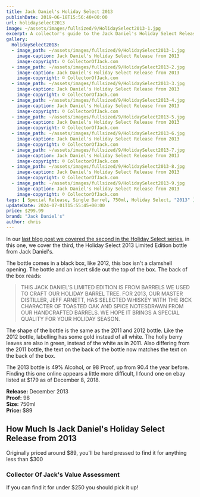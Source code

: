 ```yaml
---
title: Jack Daniel's Holiday Select 2013
publishDate: 2019-06-18T15:56:40+00:00
url: holidayselect2013
image: ~/assets/images/fullsized/9/HolidaySelect2013-1.jpg
excerpt: A collector's guide to the Jack Daniel's Holiday Select Release from 2013
gallery:
  HolidaySelect2013:
  - image_path: ~/assets/images/fullsized/9/HolidaySelect2013-1.jpg
    image-caption: Jack Daniel's Holiday Select Release from 2013
    image-copyright: © CollectorOfJack.com
  - image_path: ~/assets/images/fullsized/9/HolidaySelect2013-2.jpg
    image-caption: Jack Daniel's Holiday Select Release from 2013
    image-copyright: © CollectorOfJack.com
  - image_path: ~/assets/images/fullsized/9/HolidaySelect2013-3.jpg
    image-caption: Jack Daniel's Holiday Select Release from 2013
    image-copyright: © CollectorOfJack.com
  - image_path: ~/assets/images/fullsized/9/HolidaySelect2013-4.jpg
    image-caption: Jack Daniel's Holiday Select Release from 2013
    image-copyright: © CollectorOfJack.com
  - image_path: ~/assets/images/fullsized/9/HolidaySelect2013-5.jpg
    image-caption: Jack Daniel's Holiday Select Release from 2013
    image-copyright: © CollectorOfJack.com
  - image_path: ~/assets/images/fullsized/9/HolidaySelect2013-6.jpg
    image-caption: Jack Daniel's Holiday Select Release from 2013
    image-copyright: © CollectorOfJack.com
  - image_path: ~/assets/images/fullsized/9/HolidaySelect2013-7.jpg
    image-caption: Jack Daniel's Holiday Select Release from 2013
    image-copyright: © CollectorOfJack.com
  - image_path: ~/assets/images/fullsized/9/HolidaySelect2013-8.jpg
    image-caption: Jack Daniel's Holiday Select Release from 2013
    image-copyright: © CollectorOfJack.com
  - image_path: ~/assets/images/fullsized/9/HolidaySelect2013-9.jpg
    image-caption: Jack Daniel's Holiday Select Release from 2013
    image-copyright: © CollectorOfJack.com
tags: [ Special Release, Single Barrel, 750ml, Holiday Select, "2013" ]
updateDate: 2024-07-01T15:55:45+00:00
price: $299.99
brand: "Jack Daniel's"
author: chris
---
```

In our [last blog post we covered the second in the Holiday Select series](/HolidaySelect2012), in this one, we cover the third, the Holiday Select 2013 Limited Edition bottle from Jack Daniel's. 


The bottle comes in a black box, like 2012, this box isn't a clamshell opening. The bottle and an insert slide out the top of the box. The back of the box reads:

> THIS JACK DANIEL'S LIMITED EDITION IS FROM BARRELS WE USED TO CRAFT OUR HOLIDAY BARREL TREE. FOR 2013, OUR MASTER DISTILLER, JEFF ARNETT, HAS SELECTED WHISKEY WITH THE RICK CHARACTER OF TOASTED OAK AND SPICE NOTESDRAWN FROM OUR HANDCRAFTED BARRELS. WE HOPE IT BRINGS A SPECIAL QUALITY FOR YOUR HOLIDAY SEASON.

The shape of the bottle is the same as the 2011 and 2012 bottle. Like the 2012 bottle, labelling has some gold instead of all white. The holly berry leaves are also in green, instead of the white as in 2011. Also differing from the 2011 bottle, the text on the back of the bottle now matches the text on the back of the box. 

The 2013 bottle is 49% Alcohol, or 98 Proof, up from 90.4 the year before. Finding this one online appears a little more difficult, I found one on ebay listed at $179 as of December 8, 2018. 

**Release:** December 2013  
**Proof:** 98  
**Size:** 750ml  
**Price:** $89  

## How Much Is Jack Daniel's Holiday Select Release from 2013
Originally priced around $89, you'll be hard pressed to find it for anything less than $300
 
### Collector Of Jack's Value Assessment
If you can find it for under $250 you should pick it up!
